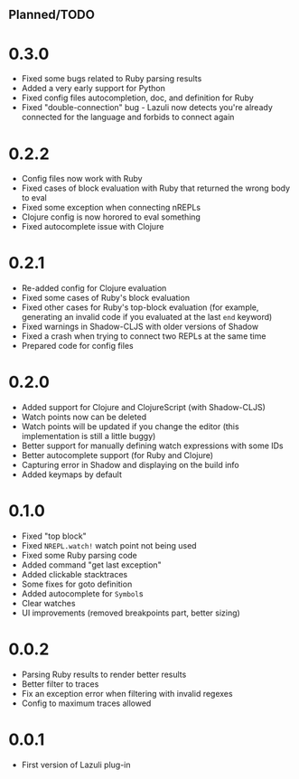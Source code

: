 ## Planned/TODO

# 0.3.0
- Fixed some bugs related to Ruby parsing results
- Added a very early support for Python
- Fixed config files autocompletion, doc, and definition for Ruby
- Fixed "double-connection" bug - Lazuli now detects you're already connected
for the language and forbids to connect again

# 0.2.2
- Config files now work with Ruby
- Fixed cases of block evaluation with Ruby that returned the wrong body to eval
- Fixed some exception when connecting nREPLs
- Clojure config is now horored to eval something
- Fixed autocomplete issue with Clojure


# 0.2.1
- Re-added config for Clojure evaluation
- Fixed some cases of Ruby's block evaluation
- Fixed other cases for Ruby's top-block evaluation (for example, generating an invalid code if you evaluated at the last `end` keyword)
- Fixed warnings in Shadow-CLJS with older versions of Shadow
- Fixed a crash when trying to connect two REPLs at the same time
- Prepared code for config files

# 0.2.0
- Added support for Clojure and ClojureScript (with Shadow-CLJS)
- Watch points now can be deleted
- Watch points will be updated if you change the editor (this implementation is still a little buggy)
- Better support for manually defining watch expressions with some IDs
- Better autocomplete support (for Ruby and Clojure)
- Capturing error in Shadow and displaying on the build info
- Added keymaps by default

# 0.1.0
- Fixed "top block"
- Fixed `NREPL.watch!` watch point not being used
- Fixed some Ruby parsing code
- Added command "get last exception"
- Added clickable stacktraces
- Some fixes for goto definition
- Added autocomplete for `Symbol`s
- Clear watches
- UI improvements (removed breakpoints part, better sizing)

# 0.0.2

- Parsing Ruby results to render better results
- Better filter to traces
- Fix an exception error when filtering with invalid regexes
- Config to maximum traces allowed

# 0.0.1

- First version of Lazuli plug-in

